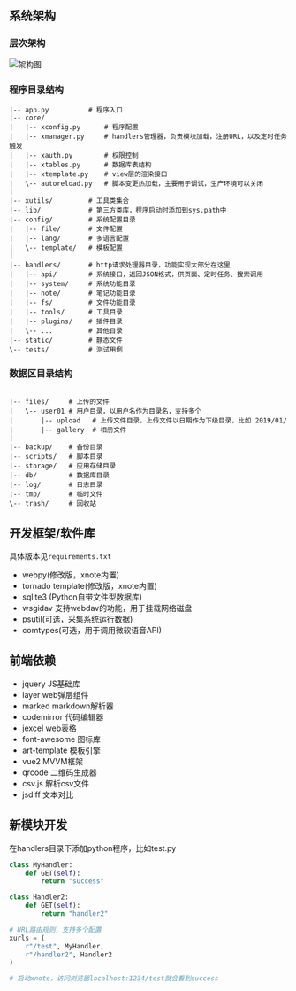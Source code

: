 ## 系统架构

### 层次架构

![架构图](./screenshots/architecture_2.png)


### 程序目录结构
```text
|-- app.py          # 程序入口
|-- core/
|   |-- xconfig.py      # 程序配置
|   |-- xmanager.py     # handlers管理器，负责模块加载，注册URL，以及定时任务触发
|   |-- xauth.py        # 权限控制
|   |-- xtables.py      # 数据库表结构
|   |-- xtemplate.py    # view层的渲染接口   
|   \-- autoreload.py   # 脚本变更热加载，主要用于调试，生产环境可以关闭
|
|-- xutils/         # 工具类集合
|-- lib/            # 第三方类库，程序启动时添加到sys.path中
|-- config/         # 系统配置目录
|   |-- file/       # 文件配置
|   |-- lang/       # 多语言配置
|   \-- template/   # 模板配置
|
|-- handlers/       # http请求处理器目录，功能实现大部分在这里
|   |-- api/        # 系统接口，返回JSON格式，供页面、定时任务、搜索调用
|   |-- system/     # 系统功能目录
|   |-- note/       # 笔记功能目录
|   |-- fs/         # 文件功能目录
|   |-- tools/      # 工具目录
|   |-- plugins/    # 插件目录
|   \-- ...         # 其他目录
|-- static/         # 静态文件
\-- tests/          # 测试用例

```

### 数据区目录结构

```

|-- files/     # 上传的文件
|   \-- user01 # 用户目录，以用户名作为目录名，支持多个
|       |-- upload   # 上传文件目录，上传文件以日期作为下级目录，比如 2019/01/
|       |-- gallery  # 相册文件
|
|-- backup/    # 备份目录
|-- scripts/   # 脚本目录
|-- storage/   # 应用存储目录
|-- db/        # 数据库目录
|-- log/       # 日志目录
|-- tmp/       # 临时文件
\-- trash/     # 回收站

```

## 开发框架/软件库

具体版本见`requirements.txt`

- webpy(修改版，xnote内置)
- tornado template(修改版，xnote内置)
- sqlite3 (Python自带文件型数据库)
- wsgidav 支持webdav的功能，用于挂载网络磁盘
- psutil(可选，采集系统运行数据)
- comtypes(可选，用于调用微软语音API)

## 前端依赖

- jquery JS基础库
- layer web弹层组件
- marked markdown解析器
- codemirror 代码编辑器
- jexcel web表格
- font-awesome 图标库
- art-template 模板引擎
- vue2 MVVM框架
- qrcode 二维码生成器
- csv.js 解析csv文件
- jsdiff 文本对比

## 新模块开发

在handlers目录下添加python程序，比如test.py

```py
class MyHandler:    
    def GET(self):
        return "success"

class Handler2:
    def GET(self):
        return "handler2"

# URL路由规则，支持多个配置
xurls = (
    r"/test", MyHandler,
    r"/handler2", Handler2
)

# 启动xnote，访问浏览器localhost:1234/test就会看到success
```
